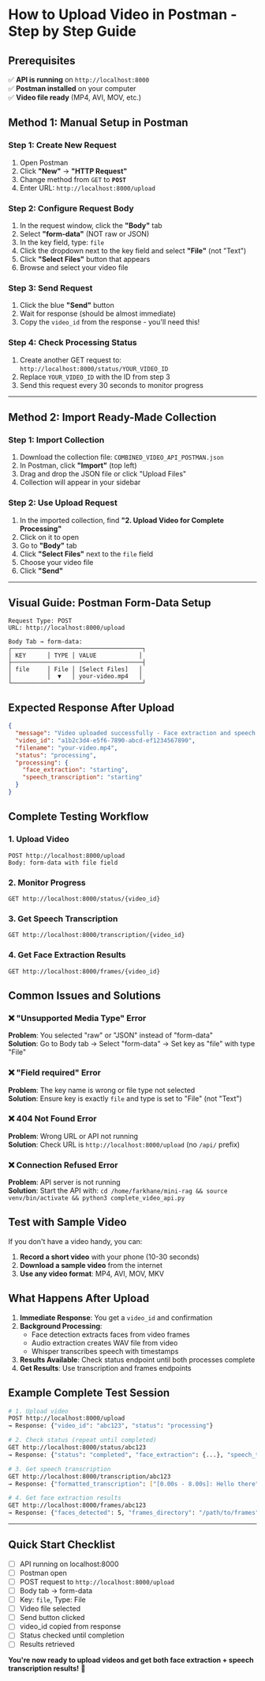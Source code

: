 # How to Upload Video in Postman - Step by Step Guide

## Prerequisites
✅ **API is running** on `http://localhost:8000`  
✅ **Postman installed** on your computer  
✅ **Video file ready** (MP4, AVI, MOV, etc.)

## Method 1: Manual Setup in Postman

### Step 1: Create New Request
1. Open Postman
2. Click **"New"** → **"HTTP Request"**
3. Change method from `GET` to **`POST`**
4. Enter URL: `http://localhost:8000/upload`

### Step 2: Configure Request Body
1. In the request window, click the **"Body"** tab
2. Select **"form-data"** (NOT raw or JSON)
3. In the key field, type: `file`
4. Click the dropdown next to the key field and select **"File"** (not "Text")
5. Click **"Select Files"** button that appears
6. Browse and select your video file

### Step 3: Send Request
1. Click the blue **"Send"** button
2. Wait for response (should be almost immediate)
3. Copy the `video_id` from the response - you'll need this!

### Step 4: Check Processing Status
1. Create another GET request to: `http://localhost:8000/status/YOUR_VIDEO_ID`
2. Replace `YOUR_VIDEO_ID` with the ID from step 3
3. Send this request every 30 seconds to monitor progress

---

## Method 2: Import Ready-Made Collection

### Step 1: Import Collection
1. Download the collection file: `COMBINED_VIDEO_API_POSTMAN.json`
2. In Postman, click **"Import"** (top left)
3. Drag and drop the JSON file or click "Upload Files"
4. Collection will appear in your sidebar

### Step 2: Use Upload Request
1. In the imported collection, find **"2. Upload Video for Complete Processing"**
2. Click on it to open
3. Go to **"Body"** tab
4. Click **"Select Files"** next to the `file` field
5. Choose your video file
6. Click **"Send"**

---

## Visual Guide: Postman Form-Data Setup

```
Request Type: POST
URL: http://localhost:8000/upload

Body Tab → form-data:
┌─────────────────────────────────────┐
│ KEY      │ TYPE │ VALUE            │
├─────────────────────────────────────┤
│ file     │ File │ [Select Files]   │
│          │  ▼   │ your-video.mp4   │
└─────────────────────────────────────┘
```

## Expected Response After Upload

```json
{
  "message": "Video uploaded successfully - Face extraction and speech transcription started",
  "video_id": "a1b2c3d4-e5f6-7890-abcd-ef1234567890",
  "filename": "your-video.mp4",
  "status": "processing",
  "processing": {
    "face_extraction": "starting",
    "speech_transcription": "starting"
  }
}
```

## Complete Testing Workflow

### 1. Upload Video
```
POST http://localhost:8000/upload
Body: form-data with file field
```

### 2. Monitor Progress
```
GET http://localhost:8000/status/{video_id}
```

### 3. Get Speech Transcription
```
GET http://localhost:8000/transcription/{video_id}
```

### 4. Get Face Extraction Results
```
GET http://localhost:8000/frames/{video_id}
```

## Common Issues and Solutions

### ❌ **"Unsupported Media Type" Error**
**Problem**: You selected "raw" or "JSON" instead of "form-data"  
**Solution**: Go to Body tab → Select "form-data" → Set key as "file" with type "File"

### ❌ **"Field required" Error**
**Problem**: The key name is wrong or file type not selected  
**Solution**: Ensure key is exactly `file` and type is set to "File" (not "Text")

### ❌ **404 Not Found Error**
**Problem**: Wrong URL or API not running  
**Solution**: Check URL is `http://localhost:8000/upload` (no `/api/` prefix)

### ❌ **Connection Refused Error**
**Problem**: API server is not running  
**Solution**: Start the API with: `cd /home/farkhane/mini-rag && source venv/bin/activate && python3 complete_video_api.py`

## Test with Sample Video

If you don't have a video handy, you can:
1. **Record a short video** with your phone (10-30 seconds)
2. **Download a sample video** from the internet
3. **Use any video format**: MP4, AVI, MOV, MKV

## What Happens After Upload

1. **Immediate Response**: You get a `video_id` and confirmation
2. **Background Processing**: 
   - Face detection extracts faces from video frames
   - Audio extraction creates WAV file from video
   - Whisper transcribes speech with timestamps
3. **Results Available**: Check status endpoint until both processes complete
4. **Get Results**: Use transcription and frames endpoints

## Example Complete Test Session

```bash
# 1. Upload video
POST http://localhost:8000/upload
→ Response: {"video_id": "abc123", "status": "processing"}

# 2. Check status (repeat until completed)
GET http://localhost:8000/status/abc123
→ Response: {"status": "completed", "face_extraction": {...}, "speech_transcription": {...}}

# 3. Get speech transcription
GET http://localhost:8000/transcription/abc123
→ Response: {"formatted_transcription": ["[0.00s - 8.00s]: Hello there"]}

# 4. Get face extraction results
GET http://localhost:8000/frames/abc123
→ Response: {"faces_detected": 5, "frames_directory": "/path/to/frames"}
```

---

## Quick Start Checklist

- [ ] API running on localhost:8000
- [ ] Postman open
- [ ] POST request to `http://localhost:8000/upload`
- [ ] Body tab → form-data
- [ ] Key: `file`, Type: File
- [ ] Video file selected
- [ ] Send button clicked
- [ ] video_id copied from response
- [ ] Status checked until completion
- [ ] Results retrieved

**You're now ready to upload videos and get both face extraction + speech transcription results!** 🎉
